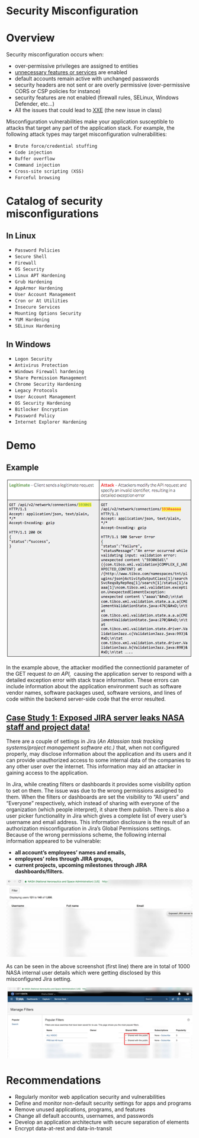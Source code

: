 # Security Misconfiguration

# Overview

Security misconfiguration occurs when: 

- over-permissive privileges are assigned to entities
- [unnecessary features or services](https://medium.com/@shivam_bathla/omigod-rce-via-secret-agent-9bf8710d32ab) are enabled
- default accounts remain active with unchanged passwords
- security headers are not sent or are overly permissive (over-permissive CORS or CSP policies for instance)
- security features are not enabled (firewall rules, SELinux, Windows Defender, etc…)
- All the issues that could lead to [XXE](https://owasp.org/www-project-top-ten/2017/A4_2017-XML_External_Entities_(XXE)) (the new issue in class)

Misconfiguration vulnerabilities make your application susceptible to attacks that target any part of the application stack. For example, the following attack types may target misconfiguration vulnerabilities:

- `Brute force/credential stuffing`
- `Code injection`
- `Buffer overflow`
- `Command injection`
- `Cross-site scripting (XSS)`
- `Forceful browsing`

# **Catalog of security misconfigurations**

## In Linux

- `Password Policies`
- `Secure Shell`
- `Firewall`
- `OS Security`
- `Linux APT Hardening`
- `Grub Hardening`
- `AppArmor Hardening`
- `User Account Management`
- `Cron or At Utilities`
- `Insecure Services`
- `Mounting Options Security`
- `YUM Hardening`
- `SELinux Hardening`

## In Windows

- `Logon Security`
- `Antivirus Protection`
- `Windows Firewall hardening`
- `Share Permission Management`
- `Chrome Security Hardening`
- `Legacy Protocols`
- `User Account Management`
- `OS Security Hardening`
- `Bitlocker Encryption`
- `Password Policy`
- `Internet Explorer Hardening`

# Demo

## Example

![Untitled](Security%20Misconfiguration%2054df36f603d441a89f3aec6faddf9817/Untitled.png)

In the example above, the attacker modified the connectionId parameter of the GET request **to an API*,*  causing the application server to respond with a detailed exception error with stack trace information. These errors can include information about the application environment such as software vendor names, software packages used, software versions, and lines of code within the backend server-side code that the error resulted.

## [Case Study 1:  ****Exposed JIRA server leaks NASA staff and project data!****](https://logicbomb.medium.com/one-misconfig-jira-to-leak-them-all-including-nasa-and-hundreds-of-fortune-500-companies-a70957ef03c7)

There are a couple of settings in Jira (*An Atlassian task tracking systems/project management software etc.)* that, when not configured properly, may disclose information about the application and its users and it can provide unauthorized access to some internal data of the companies to any other user over the internet. This information may aid an attacker in gaining access to the application.

In Jira, while creating filters or dashboards it provides some visibility option to set on them. The issue was due to the wrong permissions assigned to them. When the filters or dashboards are set the visibility to “All users” and “Everyone” respectively, which instead of sharing with everyone of the organization (which people interpret), it share them publish. There is also a user picker functionality in Jira which gives a complete list of every user’s username and email address. This information disclosure is the result of an authorization misconfiguration in Jira’s Global Permissions settings. Because of the wrong permissions scheme, the following internal information appeared to be vulnerable:

- **all account’s employees’ names and emails,**
- **employees’ roles through JIRA groups,**
- **current projects, upcoming milestones through JIRA dashboards/filters.**

![Untitled](Security%20Misconfiguration%2054df36f603d441a89f3aec6faddf9817/Untitled%201.png)

As can be seen in the above screenshot (first line) there are in total of 1000 NASA internal user details which were getting disclosed by this misconfigured Jira setting.

![Untitled](Security%20Misconfiguration%2054df36f603d441a89f3aec6faddf9817/Untitled%202.png)

# Recommendations

- Regularly monitor web application security and vulnerabilities
- Define and monitor non-default security settings for apps and programs
- Remove unused applications, programs, and features
- Change all default accounts, usernames, and passwords
- Develop an application architecture with secure separation of elements
- Encrypt data-at-rest and data-in-transit